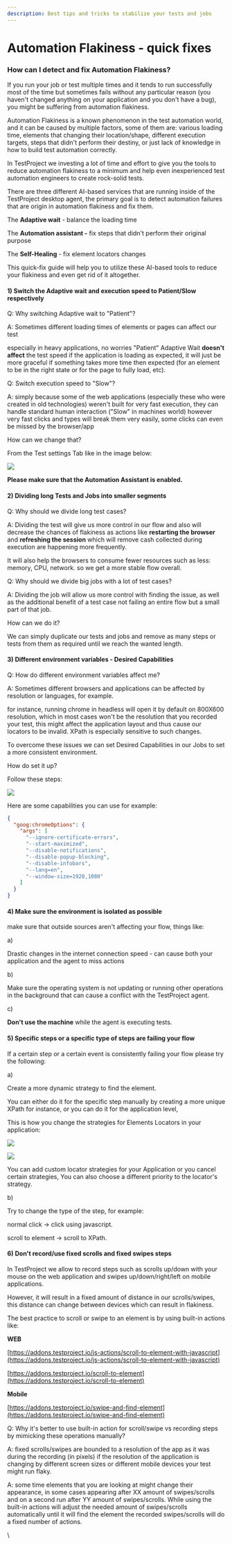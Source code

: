 ```yaml
---
description: Best tips and tricks to stabilize your tests and jobs
---
```


# Automation Flakiness - quick fixes

### **How can I detect and fix Automation Flakiness?** <a href="#h_cbc97b255f" id="h_cbc97b255f"></a>

If you run your job or test multiple times and it tends to run successfully most of the time but sometimes fails without any particular reason (you haven't changed anything on your application and you don't have a bug), you might be suffering from automation flakiness.

Automation Flakiness is a known phenomenon in the test automation world, and it can be caused by multiple factors, some of them are: various loading time, elements that changing their location/shape, different execution targets, steps that didn't perform their destiny, or just lack of knowledge in how to build test automation correctly.

In TestProject we investing a lot of time and effort to give you the tools to reduce automation flakiness to a minimum and help even inexperienced test automation engineers to create rock-solid tests.

There are three different AI-based services that are running inside of the TestProject desktop agent, the primary goal is to detect automation failures that are origin in automation flakiness and fix them.

The **Adaptive wait** - balance the loading time

The **Automation assistant -** fix steps that didn't perform their original purpose

The **Self-Healing** - fix element locators changes

This quick-fix guide will help you to utilize these AI-based tools to reduce your flakiness and even get rid of it altogether.

#### **1) Switch the Adaptive wait and execution speed to Patient/Slow** respectively <a href="#h_81991e9941" id="h_81991e9941"></a>

Q: Why switching Adaptive wait to "Patient"?

A: Sometimes different loading times of elements or pages can affect our test

especially in heavy applications, no worries "Patient" Adaptive Wait **doesn't affect** the test speed if the application is loading as expected, it will just be more graceful if something takes more time then expected (for an element to be in the right state or for the page to fully load, etc).

Q: Switch execution speed to "Slow"?

A: simply because some of the web applications (especially these who were created in old technologies) weren't built for very fast execution, they can handle standard human interaction ("Slow" in machines world) however very fast clicks and types will break them very easily, some clicks can even be missed by the browser/app

How can we change that?

From the Test settings Tab like in the image below:

![](https://downloads.intercomcdn.com/i/o/345818116/a7853b2f3b3771c7381bbee3/image.png)

**Please make sure that the Automation Assistant is enabled.**

#### **2) Dividing long Tests and Jobs into smaller segments** <a href="#h_25e50f28f8" id="h_25e50f28f8"></a>

Q: Why should we divide long test cases?

A: Dividing the test will give us more control in our flow and also will decrease the chances of flakiness as actions like **restarting the browser** and **refreshing the session** which will remove cash collected during execution are happening more frequently.

It will also help the browsers to consume fewer resources such as less: memory, CPU, network. so we get a more stable flow overall.

Q: Why should we divide big jobs with a lot of test cases?

A: Dividing the job will allow us more control with finding the issue, as well as the additional benefit of a test case not failing an entire flow but a small part of that job.

How can we do it?

We can simply duplicate our tests and jobs and remove as many steps or tests from them as required until we reach the wanted length.

#### 3) Different environment variables - Desired Capabilities <a href="#h_1a44f993e4" id="h_1a44f993e4"></a>

Q: How do different environment variables affect me?

A: Sometimes different browsers and applications can be affected by resolution or languages, for example.

for instance, running chrome in headless will open it by default on 800X600 resolution, which in most cases won't be the resolution that you recorded your test, this might affect the application layout and thus cause our locators to be invalid. XPath is especially sensitive to such changes.

To overcome these issues we can set Desired Capabilities in our Jobs to set a more consistent environment.

How do set it up?

Follow these steps:

![](https://downloads.intercomcdn.com/i/o/345838975/ec78225da38a5572ed8f57ae/image.png)

Here are some capabilities you can use for example:

```json
{
  "goog:chromeOptions": {
    "args": [
      "--ignore-certificate-errors",
      "--start-maximized",
      "--disable-notifications",
      "--disable-popup-blocking",
      "--disable-infobars",
      "--lang=en",
      "--window-size=1920,1080"
    ]
  }
}
```

#### &#x20;4) Make sure the environment is isolated as possible <a href="#h_57670b645f" id="h_57670b645f"></a>

make sure that outside sources aren't affecting your flow, things like:

a)

Drastic changes in the internet connection speed - can cause both your application and the agent to miss actions

b)

Make sure the operating system is not updating or running other operations in the background that can cause a conflict with the TestProject agent.

c)

**Don't use the machine** while the agent is executing tests.

#### 5) Specific steps or a specific type of steps are failing your flow <a href="#h_a8716aba59" id="h_a8716aba59"></a>

If a certain step or a certain event is consistently failing your flow please try the following:

a)

Create a more dynamic strategy to find the element.

You can either do it for the specific step manually by creating a more unique XPath for instance, or you can do it for the application level,

This is how you change the strategies for Elements Locators in your application:

![](https://downloads.intercomcdn.com/i/o/326954672/efe625793d4b66bbf6e43881/image.png?expires=1619067600\&signature=7b7131de5eb47c32843b4157f89d70ca37d38e6a55623634a3a460d2404ef8fb)

![](https://downloads.intercomcdn.com/i/o/326955039/9e117c3c8fda372c5330e72a/image.png?expires=1619067600\&signature=53e7e7914d39fa681179f39fbc8deedfa35e8b10f3cf04a951bae2bb8f5d1e03)

You can add custom locator strategies for your Application or you cancel certain strategies, You can also choose a different priority to the locator's strategy.

b)

Try to change the type of the step, for example:

normal click -> click using javascript.

scroll to element -> scroll to XPath.

#### 6) Don't record/use fixed scrolls and fixed swipes steps <a href="#h_85b0bb423e" id="h_85b0bb423e"></a>

In TestProject we allow to record steps such as scrolls up/down with your mouse on the web application and swipes up/down/right/left on mobile applications.

However, it will result in a fixed amount of distance in our scrolls/swipes, this distance can change between devices which can result in flakiness.

The best practice to scroll or swipe to an element is by using built-in actions like:

**WEB**

[https://addons.testproject.io/js-actions/scroll-to-element-with-javascript](https://addons.testproject.io/js-actions/scroll-to-element-with-javascript)

[https://addons.testproject.io/scroll-to-element](https://addons.testproject.io/scroll-to-element)

**Mobile**

[https://addons.testproject.io/swipe-and-find-element](https://addons.testproject.io/swipe-and-find-element)

Q: Why it's better to use built-in action for scroll/swipe vs recording steps by mimicking these operations manually?

A: fixed scrolls/swipes are bounded to a resolution of the app as it was during the recording (in pixels) if the resolution of the application is changing by different screen sizes or different mobile devices your test might run flaky.

A: some time elements that you are looking at might change their appearance, in some cases appearing after XX amount of swipes/scrolls and on a second run after YY amount of swipes/scrolls. While using the built-in actions will adjust the needed amount of swipes/scrolls automatically until it will find the element the recorded swipes/scrolls will do a fixed number of actions.

\
